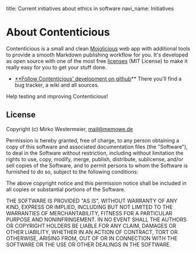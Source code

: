 title: Current initiatives about ethics in software
navi_name: Initiatives

About Contenticious
===================

Contenticious is a small and clean [Mojolicious][mojo] web app with additional
tools to provide a smooth Markdown publishing workflow for you.
It's developed as open source with one of the most free [licenses][license]
(MIT License) to make it really easy for you to get your stuff done.

* [**Follow Contenticious' development on github][repo]**
    There you'll find a bug tracker, a wiki and all sources.

Help testing and improving Contenticious!

[mojo]:     http://mojolicio.us/
[license]:  #license
[repo]:     http://github.com/memowe/contenticious

<h2 id="license">License</h2>

Copyright (c) Mirko Westermeier, <mail@memowe.de>

Permission is hereby granted, free of charge, to any person obtaining
a copy of this software and associated documentation files (the
"Software"), to deal in the Software without restriction, including
without limitation the rights to use, copy, modify, merge, publish,
distribute, sublicense, and/or sell copies of the Software, and to
permit persons to whom the Software is furnished to do so, subject to
the following conditions:

The above copyright notice and this permission notice shall be
included in all copies or substantial portions of the Software.

THE SOFTWARE IS PROVIDED "AS IS", WITHOUT WARRANTY OF ANY KIND,
EXPRESS OR IMPLIED, INCLUDING BUT NOT LIMITED TO THE WARRANTIES OF
MERCHANTABILITY, FITNESS FOR A PARTICULAR PURPOSE AND
NONINFRINGEMENT. IN NO EVENT SHALL THE AUTHORS OR COPYRIGHT HOLDERS BE
LIABLE FOR ANY CLAIM, DAMAGES OR OTHER LIABILITY, WHETHER IN AN ACTION
OF CONTRACT, TORT OR OTHERWISE, ARISING FROM, OUT OF OR IN CONNECTION
WITH THE SOFTWARE OR THE USE OR OTHER DEALINGS IN THE SOFTWARE.
